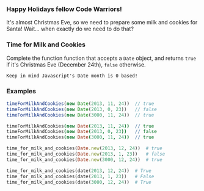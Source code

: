 ### Happy Holidays fellow Code Warriors!
It's almost Christmas Eve, so we need to prepare some milk and cookies for Santa! Wait... when exactly do we need to do that?

### Time for Milk and Cookies
Complete the function function that accepts a `Date` object, and returns `true` if it's Christmas Eve (December 24th), `false` otherwise.
~~~if:javascript
Keep in mind Javascript's Date month is 0 based!
~~~

### Examples

```javascript
timeForMilkAndCookies(new Date(2013, 11, 24))  // true
timeForMilkAndCookies(new Date(2013, 0, 23))   // false
timeForMilkAndCookies(new Date(3000, 11, 24))  // true
```
```coffeescript
timeForMilkAndCookies(new Date(2013, 11, 24))  // true
timeForMilkAndCookies(new Date(2013, 0, 23))   // false
timeForMilkAndCookies(new Date(3000, 11, 24))  // true
```
```ruby
time_for_milk_and_cookies(Date.new(2013, 12, 24))  # true
time_for_milk_and_cookies(Date.new(2013, 1, 23))   # false
time_for_milk_and_cookies(Date.new(3000, 12, 24))  # true
```
```python
time_for_milk_and_cookies(date(2013, 12, 24))  # True
time_for_milk_and_cookies(date(2013, 1, 23))   # False
time_for_milk_and_cookies(date(3000, 12, 24))  # True
```